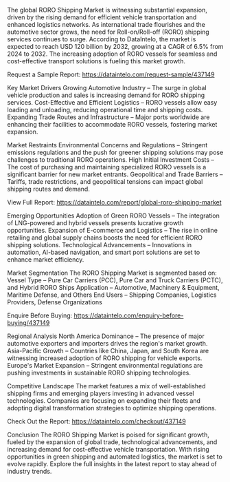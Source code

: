 The global RORO Shipping Market is witnessing substantial expansion, driven by the rising demand for efficient vehicle transportation and enhanced logistics networks. As international trade flourishes and the automotive sector grows, the need for Roll-on/Roll-off (RORO) shipping services continues to surge.
According to DataIntelo, the market is expected to reach USD 120 billion by 2032, growing at a CAGR of 6.5% from 2024 to 2032. The increasing adoption of RORO vessels for seamless and cost-effective transport solutions is fueling this market growth.

Request a Sample Report: https://dataintelo.com/request-sample/437149

Key Market Drivers
Growing Automotive Industry – The surge in global vehicle production and sales is increasing demand for RORO shipping services.
Cost-Effective and Efficient Logistics – RORO vessels allow easy loading and unloading, reducing operational time and shipping costs.
Expanding Trade Routes and Infrastructure – Major ports worldwide are enhancing their facilities to accommodate RORO vessels, fostering market expansion.

Market Restraints
Environmental Concerns and Regulations – Stringent emissions regulations and the push for greener shipping solutions may pose challenges to traditional RORO operations.
High Initial Investment Costs – The cost of purchasing and maintaining specialized RORO vessels is a significant barrier for new market entrants.
Geopolitical and Trade Barriers – Tariffs, trade restrictions, and geopolitical tensions can impact global shipping routes and demand.

View Full Report: https://dataintelo.com/report/global-roro-shipping-market

Emerging Opportunities
Adoption of Green RORO Vessels – The integration of LNG-powered and hybrid vessels presents lucrative growth opportunities.
Expansion of E-commerce and Logistics – The rise in online retailing and global supply chains boosts the need for efficient RORO shipping solutions.
Technological Advancements – Innovations in automation, AI-based navigation, and smart port solutions are set to enhance market efficiency.

Market Segmentation
The RORO Shipping Market is segmented based on:
Vessel Type – Pure Car Carriers (PCC), Pure Car and Truck Carriers (PCTC), and Hybrid RORO Ships
Application – Automotive, Machinery & Equipment, Maritime Defense, and Others
End Users – Shipping Companies, Logistics Providers, Defense Organizations

Enquire Before Buying: https://dataintelo.com/enquiry-before-buying/437149

Regional Analysis
North America Dominance – The presence of major automotive exporters and importers drives the region's market growth.
Asia-Pacific Growth – Countries like China, Japan, and South Korea are witnessing increased adoption of RORO shipping for vehicle exports.
Europe's Market Expansion – Stringent environmental regulations are pushing investments in sustainable RORO shipping technologies.

Competitive Landscape
The market features a mix of well-established shipping firms and emerging players investing in advanced vessel technologies. Companies are focusing on expanding their fleets and adopting digital transformation strategies to optimize shipping operations.

Check Out the Report: https://dataintelo.com/checkout/437149

Conclusion
The RORO Shipping Market is poised for significant growth, fueled by the expansion of global trade, technological advancements, and increasing demand for cost-effective vehicle transportation. With rising opportunities in green shipping and automated logistics, the market is set to evolve rapidly. Explore the full insights in the latest report to stay ahead of industry trends.
 

